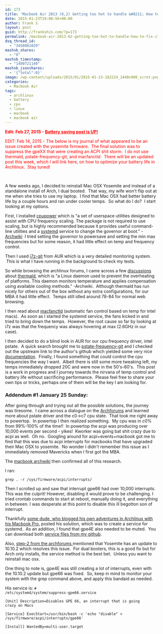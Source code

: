 ```yaml
---
id: 173
title: 'Macbook Air 2013 (6,2) Getting too hot to handle &#8211; How to fix it (WIP)'
date: 2015-01-23T19:00:56+00:00
author: Frank S
layout: post
guid: http://frankshin.com/?p=173
permalink: /macbook-air-2013-62-getting-too-hot-to-handle-how-to-fix-it-wip/
dsq_thread_id:
  - "3458061029"
mashsb_shares:
  - "0"
mashsb_timestamp:
  - "1480721140"
mashsb_jsonshares:
  - '{"total":0}'
image: /wp-content/uploads/2015/01/2015-01-23-182224_1440x900_scrot.png
categories:
  - Macbook Air
tags:
  - archlinux
  - battery
  - cpu
  - linux
  - macbook
  - macbook air
---
```

<span style="color: #ff0000;"><strong>Edit: Feb 27, 2015 - <a style="color: #ff0000;" href="http://frankshin.com/macbook-air-2013-62-better-battery-life-in-arch-linux/">Battery saving post is UP!</a></strong></span>

<span style="color: #ff0000;">EDIT: Feb 14, 2015 - The below is my journal of what appeared to be an issue created with the yosemite firmware.  The final solution was to suppress the gpeXX that were creating an ACPI shit storm.  I do not use thermald, pstate-frequency-git, and macfanctld.  There will be an updated post this week, which I will link here, on how to optimize your battery life in Archlinux.  Stay tuned!</span>

&nbsp;

A few weeks ago, I decided to reinstall Mac OSX Yosemite and instead of a standalone install of Arch, I dual booted.  That way, my wife won't flip out at me when she tries to use my laptop.  I find that Mac OSX had better battery life by a couple hours and ran under cooler temps.  So what do I do?  I start looking at my options.

First, I installed <a href="https://www.archlinux.org/packages/?name=cpupower">cpupower</a> which is "a set of userspace utilities designed to assist with CPU frequency scaling. The package is not required to use scaling, but is highly recommended because it provides useful command-line utilities and a <a title="Systemd" href="https://wiki.archlinux.org/index.php/Systemd">systemd</a> service to change the governor at boot." - <a href="https://wiki.archlinux.org/index.php/CPU_frequency_scaling#cpupower">Archwiki</a>  I tried setting the governor to powersave and setting the min max frequencies but for some reason, it had little effect on temp and frequency control.

Then I used <a href="https://aur.archlinux.org/packages/i7z-git/">i7z-git</a> from AUR which is a very detailed monitoring system.  This is what I have running in the background to check my tests.

So while browsing the archlinux forums, I came across a few <a href="https://bbs.archlinux.org/viewtopic.php?id=169525">discussions</a> about <a href="https://wiki.archlinux.org/index.php/CPU_frequency_scaling#thermald">thermald</a>, which is "a Linux daemon used to prevent the overheating of platforms. This daemon monitors temperature and applies compensation using available cooling methods." -Archwiki.  Although thermald has run nicely for others out of the box without any extra configurations, for our MBA it had little effect.  Temps still idled around 78-84 for normal web browsing.

I then read about <a href="https://aur.archlinux.org/packages/macfanctld-git/">macfanctld</a> (automatic fan control based on temp for intel macs).  As soon as I started the systemd service, the fans kicked in and tried to bring down the temps.  However, the root cause so far by looking at i7z was that the frequency was always hovering at max (2.6GHz in our case).

I then decided to do a blind look in AUR for our cpu frequency driver, intel pstate.  A quick search brought me to <a href="https://aur.archlinux.org/packages/pstate-frequency-git/">pstate-frequency-git</a> and I checked out the upstream link to the author's github which yielded some very nice <a href="https://github.com/pyamsoft/pstate-frequency">documentation</a>.  Finally, I found something that could control the cpu frequencies the way I want.  Albeit there is still some more tweaking left, my temps immediately dropped 20C and were now in the 50's-60's.  This post is a work in progress and I journey towards the nirvana of temp control and battery life without sacrificing performance.  Please feel free to share your own tips or tricks, perhaps one of them will be the key I am looking for.
<h3>Addendum #1 January 25 Sunday:</h3>
After going through and trying out all the possible solutions, the journey was tiresome.  I came across a dialogue on the <a href="https://bbs.archlinux.org/viewtopic.php?id=166623">Archforums</a> and learned more about pstate driver and the c0-&gt;c7 cpu state.  That took me right away to powertop.  In powertop I then realized something.  My cpu was in c0% from 99%-100% of the time!!  In powertop the acpi was producing over 10,000 events per second - yikes!  Kworker was going bat shit crazy due to acpi as well.  Oh no.  Googling around for acpi+events+macbook got me to find that this was due to acpi interrupts for macbooks that have upgraded their Mac OSX to yosemite.  No wonder I didn't remember this issue as I immediately removed Mavericks when I first got the MBA.

The <a href="https://wiki.archlinux.org/index.php/MacBook#kworker_using_high_CPU">macbook archwiki</a> then confirmed all of this research.

I ran:

<code>grep . -r /sys/firmware/acpi/interrupts/</code>

Then I scrolled up and saw that interrupt gpe66 had over 10,000 interrupts. This was the culprit! However, disabling it would prove to be challenging. I tried crontab commands to start at reboot, manually doing it, and everything in between. I was desperate at this point to disable this ill begotton son of interrupt.

Thankfully <a href="http://loicpefferkorn.net/2015/01/arch-linux-on-macbook-pro-retina-2014-with-dm-crypt-lvm-and-suspend-to-disk/">some dude, who blogged his own adventures in Archlinux with his Macbook Pro,</a> posted his solution, which was to create a service for systemd.  As an addition, I found that gpe4E also needed to be muted.  You can download both <a href="https://github.com/frank604/configs/tree/master/system">service files from my github</a>.

Also, <a href="https://bbs.archlinux.org/viewtopic.php?pid=1497798#p1497798">step-2 from the archforums </a>mentioned that Yosemite has an update to 10.10.2 which resolves this issue.  For dual booters, this is a good fix but for Arch only installs, the service method is the best bet.  Unless you want to reinstall mac osx.

One thing to note is, gpe4E was still creating a lot of interrupts, even with the 10.10.2 update but gpe66 was fixed.  So, keep in mind to monitor your system with the grep command above, and apply this bandaid as needed.

His service is:
<code># /etc/systemd/system/suppress-gpe66.service</code>

<code>[Unit]
Description=Disables GPE 66, an interrupt that is going crazy on Macs</code>

<code>[Service]
ExecStart=/usr/bin/bash -c 'echo "disable" &gt; /sys/firmware/acpi/interrupts/gpe66'</code>

<code>[Install]
WantedBy=multi-user.target</code>

&nbsp;